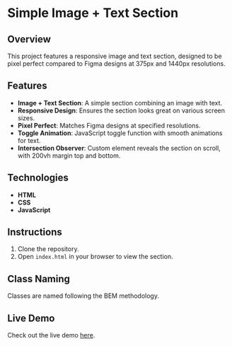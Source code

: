 # Simple Image + Text Section

## Overview
This project features a responsive image and text section, designed to be pixel perfect compared to Figma designs at 375px and 1440px resolutions.

## Features
- **Image + Text Section**: A simple section combining an image with text.
- **Responsive Design**: Ensures the section looks great on various screen sizes.
- **Pixel Perfect**: Matches Figma designs at specified resolutions.
- **Toggle Animation**: JavaScript toggle function with smooth animations for text.
- **Intersection Observer**: Custom element reveals the section on scroll, with 200vh margin top and bottom.

## Technologies
- **HTML**
- **CSS**
- **JavaScript**

## Instructions
1. Clone the repository.
2. Open `index.html` in your browser to view the section.

## Class Naming
Classes are named following the BEM methodology.

## Live Demo
Check out the live demo [here](https://tlapov.github.io/LD-TASK-1/).
